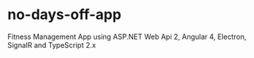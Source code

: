 # no-days-off-app
Fitness Management App using ASP.NET Web Api 2, Angular 4, Electron, SignalR and TypeScript 2.x
